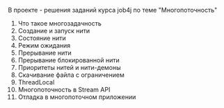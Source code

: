 В проекте - решения заданий курса job4j по теме "Многопоточность"
1. Что такое многозадачность
2. Создание и запуск нити  
3. Состояние нити
4. Режим ожидания
5. Прерывание нити  
6. Прерывание блокированной нити
7. Приоритеты нитей и нити-демоны  
8. Скачивание файла с ограничением
9. ThreadLocal  
10. Многопоточность в Stream API  
11. Отладка в многопоточном приложении   
